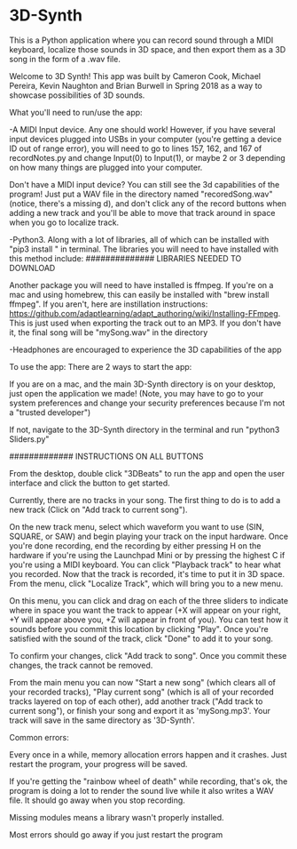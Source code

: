 # 3D-Synth
This is a Python application where you can record sound through a MIDI keyboard, localize those sounds in 3D space, and then export them as a 3D song in the form of a .wav file.

Welcome to 3D Synth! This app was built by Cameron Cook, Michael Pereira, Kevin
Naughton and Brian Burwell in Spring 2018 as a way to showcase possibilities of
3D sounds.

What you'll need to run/use the app:

-A MIDI Input device. Any one should work! However, if you have several input
devices plugged into USBs in your computer (you're getting a device ID out of
range error), you will need to go to lines 157, 162, and 167 of recordNotes.py
and change Input(0) to Input(1), or maybe 2 or 3 depending on how many things
are plugged into your computer.

Don't have a MIDI input device? You can still see the 3d capabilities of the
program! Just put a WAV file in the directory named "recoredSong.wav" (notice,
there's a missing d), and don't click any of the record buttons when adding a
new track and you'll be able to move that track around in space when you go to
localize track.

-Python3. Along with a lot of libraries, all of which can be installed with
"pip3 install <library name>" in terminal. The libraries you will need to have
installed with this method include:
############## LIBRARIES NEEDED TO DOWNLOAD

Another package you will need to have installed is ffmpeg. If you're on a mac
and using homebrew, this can easily be installed with "brew install ffmpeg".
If you aren't, here are instillation instructions:
https://github.com/adaptlearning/adapt_authoring/wiki/Installing-FFmpeg.
This is just used when exporting the track out to an MP3. If you don't have it,
the final song will be "mySong.wav" in the directory

-Headphones are encouraged to experience the 3D capabilities of the app

To use the app:
There are 2 ways to start the app:

If you are on a mac, and the main 3D-Synth directory is on your desktop, just
open the application we made! (Note, you may have to go to your system
preferences and change your security preferences because I'm not a "trusted
developer")

If not, navigate to the 3D-Synth directory in the terminal and run "python3
Sliders.py"

############# INSTRUCTIONS ON ALL BUTTONS

From the desktop, double click "3DBeats" to run the app and open the user interface and click the button to get started.

Currently, there are no tracks in your song. The first thing to do is to add a new track (Click on "Add track to current song").

On the new track menu, select which waveform you want to use (SIN, SQUARE, or SAW) and begin playing your track on the input hardware. Once you're done recording, end the recording by either pressing H on the hardware if you're using the Launchpad Mini or by pressing the highest C if you're using a MIDI keyboard. You can click "Playback track" to hear what you recorded. Now that the track is recorded, it's time to put it in 3D space. From the menu, click "Localize Track", which will bring you to a new menu. 

On this menu, you can click and drag on each of the three sliders to indicate where in space you want the track to appear (+X will appear on your right, +Y will appear above you, +Z will appear in front of you). You can test how it sounds before you commit this location by clicking "Play". Once you're satisfied with the sound of the track, click "Done" to add it to your song.

To confirm your changes, click "Add track to song". Once you commit these changes, the track cannot be removed.

From the main menu you can now "Start a new song" (which clears all of your recorded tracks), "Play current song" (which is all of your recorded tracks layered on top of each other), add another track ("Add track to current song"), or finish your song and export it as 'mySong.mp3'. Your track will save in the same directory as '3D-Synth'.



Common errors:

Every once in a while, memory allocation errors happen and it crashes. Just
restart the program, your progress will be saved.

If you're getting the "rainbow wheel of death" while recording, that's ok, the
program is doing a lot to render the sound live while it also writes a WAV file.
It should go away when you stop recording.

Missing modules means a library wasn't properly installed.

Most errors should go away if you just restart the program
